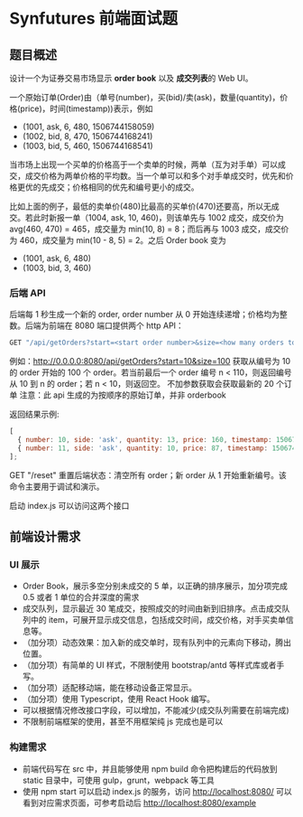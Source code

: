 # Synfutures 前端面试题

## 题目概述

设计一个为证券交易市场显示 **order book** 以及 **成交列表**的 Web UI。

一个原始订单(Order)由（单号(number)，买(bid)/卖(ask)，数量(quantity)，价格(price)，时间(timestamp))表示，例如

- (1001, ask, 6, 480, 1506744158059)
- (1002, bid, 8, 470, 1506744168241)
- (1003, bid, 5, 460, 1506744168541)

当市场上出现一个买单的价格高于一个卖单的时候，两单（互为对手单）可以成交，成交价格为两单价格的平均数。当一个单可以和多个对手单成交时，优先和价格更优的先成交；价格相同的优先和编号更小的成交。

比如上面的例子，最低的卖单价(480)比最高的买单价(470)还要高，所以无成交。若此时新报一单（1004, ask, 10, 460)，则该单先与 1002 成交，成交价为 avg(460, 470) = 465，成交量为 min(10, 8) = 8；而后再与 1003 成交，成交价为 460，成交量为 min(10 - 8, 5) = 2。之后 Order book 变为

- (1001, ask, 6, 480)
- (1003, bid, 3, 460)

### 后端 API

后端每 1 秒生成一个新的 order, order number 从 0 开始连续递增；价格均为整数。后端为前端在 8080 端口提供两个 http API：

```javascript
GET "/api/getOrders?start=<start order number>&size=<how many orders to fetch>"
```

例如：<http://0.0.0.0:8080/api/getOrders?start=10&size=100>
获取从编号为 10 的 order 开始的 100 个 order。若当前最后一个 order 编号 n < 110，则返回编号从 10 到 n 的 order；若 n < 10，则返回空。
不加参数获取会获取最新的 20 个订单
注意：此 api 生成的为按顺序的原始订单，并非 orderbook

返回结果示例:

```javascript
[
  { number: 10, side: 'ask', quantity: 13, price: 160, timestamp: 1506744158059 },
  { number: 11, side: 'ask', quantity: 10, price: 87, timestamp: 1506744168241 },
];
```

GET "/reset"
重置后端状态：清空所有 order；新 order 从 1 开始重新编号。该命令主要用于调试和演示。

启动 index.js 可以访问这两个接口

## 前端设计需求

### UI 展示

- Order Book，展示多空分别未成交的 5 单，以正确的排序展示，加分项完成 0.5 或者 1 单位的合并深度的需求
- 成交队列，显示最近 30 笔成交，按照成交的时间由新到旧排序。点击成交队列中的 item，可展开显示成交信息，包括成交时间，成交价格，对手买卖单信息等。
- （加分项）动态效果：加入新的成交单时，现有队列中的元素向下移动，腾出位置。
- （加分项）有简单的 UI 样式，不限制使用 bootstrap/antd 等样式库或者手写。
- （加分项）适配移动端，能在移动设备正常显示。
- （加分项）使用 Typescript，使用 React Hook 编写。
- 可以根据情况修改接口字段，可以增加，不能减少(成交队列需要在前端完成)
- 不限制前端框架的使用，甚至不用框架纯 js 完成也是可以

### 构建需求

- 前端代码写在 src 中，并且能够使用 npm build 命令把构建后的代码放到 static 目录中，可使用 gulp，grunt，webpack 等工具
- 使用 npm start 可以启动 index.js 的服务，访问 <http://localhost:8080/> 可以看到对应需求页面，可参考启动后 <http://localhost:8080/example>
